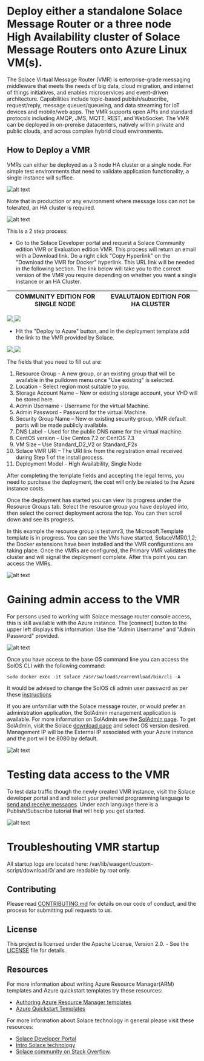 # Deploy either a standalone Solace Message Router or a three node High Availability cluster of Solace Message Routers onto Azure Linux VM(s).

The Solace Virtual Message Router (VMR) is enterprise-grade messaging middleware that meets the needs of big data, cloud migration, and internet of things initiatives, and enables microservices and event-driven architecture. Capabilities include topic-based publish/subscribe, request/reply, message queues/queueing, and data streaming for IoT devices and mobile/web apps. The VMR supports open APIs and standard protocols including AMQP, JMS, MQTT, REST, and WebSocket. The VMR can be deployed in on-premise datacenters, natively within private and public clouds, and across complex hybrid cloud environments.

How to Deploy a VMR
-------------------

VMRs can either be deployed as a 3 node HA cluster or a single node. For simple test environments that need to validate application functionality, a single instance will suffice.

![alt text](https://raw.githubusercontent.com/Azure/azure-quickstart-templates/master/solace-message-router/images/single-vmr.png "Single Node Deployment")

Note that in production or any environment where message loss can not be tolerated, an HA cluster is required.

![alt text](https://raw.githubusercontent.com/Azure/azure-quickstart-templates/master/solace-message-router/images/ha-cluster.png "HA Cluster Deployment")


This is a 2 step process:

* Go to the Solace Developer portal and request a Solace Community edition VMR or Evaluation edition VMR. This process will return an email with a Download link. Do a right click "Copy Hyperlink" on the "Download the VMR for Docker" hyperlink. This URL link will be needed in the following section. The link below will take you to the correct version of the VMR you require depending on whether you want a single instance or an HA Cluster.

| COMMUNITY EDITION FOR SINGLE NODE | EVALUTAION EDITION FOR HA CLUSTER
| --- | --- |
<a href="http://dev.solace.com/downloads/download_vmr-ce-docker" target="_blank">
    <img src="https://raw.githubusercontent.com/Azure/azure-quickstart-templates/master/solace-message-router/images/register.png"/>
</a> 

<a href="http://dev.solace.com/downloads/download-vmr-evaluation-edition-docker/" target="_blank">
    <img src="https://raw.githubusercontent.com/Azure/azure-quickstart-templates/master/solace-message-router/images/register.png"/>
</a>


* Hit the "Deploy to Azure" button, and in the deployment template add the link to the VMR provided by Solace. 

<a href="https://portal.azure.com/#create/Microsoft.Template/uri/https%3A%2F%2Fraw.githubusercontent.com%2FAzure%2Fsolace-message-router%2Fmaster%2Fazuredeploy.json" target="_blank">
    <img src="http://azuredeploy.net/deploybutton.png"/>
</a>
<a href="http://armviz.io/#/?load=https%3A%2F%2Fraw.githubusercontent.com%2FAzure%2Fsolace-message-router%2Fmaster%2Fazuredeploy.json" target="_blank">
    <img src="http://armviz.io/visualizebutton.png"/>
</a>

The fields that you need to fill out are:
1.	Resource Group - A new group, or an existing group that will be available in the pulldown menu once "Use existing" is selected.
2.	Location - Select region most suitable to you.
3.	Storage Account Name – New or existing storage account, your VHD will be stored here.
4.	Admin Username - Username for the virtual Machine.
5.	Admin Password - Password for the virtual Machine.
6.	Security Group Name – New or existing security group, VMR default ports will be made publicly available.
7.	DNS Label – Used for the public DNS name for the virtual machine.
8.	CentOS version – Use Centos 7.2 or CentOS 7.3
9.	VM Size – Use Standard_D2_V2 or Standard_F2s
10.	Solace VMR URI – The URI link from the registration email received during Step 1 of the install process.
11.	Deployment Model - High Availability, Single Node


After completing the template fields and accepting the legal terms, you need to purchase the deployment, the cost will only be related to the Azure instance costs.

Once the deployment has started you can view its progress under the Resource Groups tab. Select the resource group you have deployed into, then select the correct deployment across the top. You can then scroll down and see its progress. 

In this example the resource group is testvmr3, the Microsoft.Template template is in progress.  You can see the VMs have started, SolaceVMR0,1,2; the Docker extensions have been installed and the VMR configurations are taking place.  Once the VMRs are configured, the Primary VMR validates the cluster and will signal the deployment complete. After this point you can access the VMRs.

![alt text](https://raw.githubusercontent.com/Azure/azure-quickstart-templates/master/solace-message-router/images/deployment.png "deployment progress")

# Gaining admin access to the VMR

For persons used to working with Solace message router console access, this is still available with the Azure instance.  The [connect] button to the upper left displays this information: Use the "Admin Username" and "Admin Password" provided.

![alt text](https://raw.githubusercontent.com/Azure/azure-quickstart-templates/master/solace-message-router/images/remote_access.png "console with SolOS cli")

Once you have access to the base OS command line you can access the SolOS CLI with the following command:
```
sudo docker exec -it solace /usr/sw/loads/currentload/bin/cli -A
```
It would be advised to change the SolOS cli admin user password as per these [instructions](http://docs.solace.com/Configuring-and-Managing-Routers/Configuring-Internal-CLI-User-Accounts.htm#Changing-CLI-User-Passwords)


If you are unfamiliar with the Solace message router, or would prefer an administration application, the SolAdmin management application is available. For more information on SolAdmin see the [SolAdmin page](http://dev.solace.com/tech/soladmin/).  To get SolAdmin, visit the Solace [download page](http://dev.solace.com/downloads/) and select OS version desired.  Management IP will be the External IP associated with your Azure instance and the port will be 8080 by default.

![alt text](https://raw.githubusercontent.com/Azure/azure-quickstart-templates/master/solace-message-router/images/azure-soladmin.png "soladmin connection to gce")

# Testing data access to the VMR

To test data traffic though the newly created VMR instance, visit the Solace developer portal and and select your preferred programming language to [send and receive messages](http://dev.solace.com/get-started/send-receive-messages/). Under each language there is a Publish/Subscribe tutorial that will help you get started.

![alt text](https://raw.githubusercontent.com/Azure/azure-quickstart-templates/master/solace-message-router/images/solace_tutorial.png "getting started publish/subscribe")

# Troubleshouting VMR startup

All startup logs are located here: /var/lib/waagent/custom-script/download/0/ and are readable by root only.

## Contributing

Please read [CONTRIBUTING.md](CONTRIBUTING.md) for details on our code of conduct, and the process for submitting pull requests to us.

## License

This project is licensed under the Apache License, Version 2.0. - See the [LICENSE](LICENSE) file for details.

## Resources

For more information about writing Azure Resource Manager(ARM) templates and Azure quickstart templates try these resources:

- [Authoring Azure Resource Manager templates](https://docs.microsoft.com/en-us/azure/azure-resource-manager/resource-group-authoring-templates)
- [Azure Quickstart Templates](https://azure.microsoft.com/en-us/resources/templates/)

For more information about Solace technology in general please visit these resources:

- [Solace Developer Portal](http://dev.solace.com)
- [Intro Solace technology](http://dev.solace.com/tech/)
- [Solace community on Stack Overflow](http://dev.solace.com/community/).
